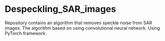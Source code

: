 # Despeckling_SAR_images
Repository contains an algorithm that removes speckle noise from SAR images.
The algorithm based on using convolutional neural network. Using PyTorch framework.
